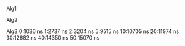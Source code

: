 Alg1

Alg2

Alg3
0:1036 ns
1:2737 ns
2:3204 ns
5:9515 ns
10:10705 ns
20:11974 ns
30:12682 ns
40:14350 ns
50:15070 ns
